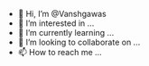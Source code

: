 - 👋 Hi, I’m @Vanshgawas
- 👀 I’m interested in ...
- 🌱 I’m currently learning ...
- 💞️ I’m looking to collaborate on ...
- 📫 How to reach me ...

<!---
Vanshgawas/Vanshgawas is a ✨ special ✨ repository because its `README.md` (this file) appears on your GitHub profile.
You can click the Preview link to take a look at your changes.
--->
